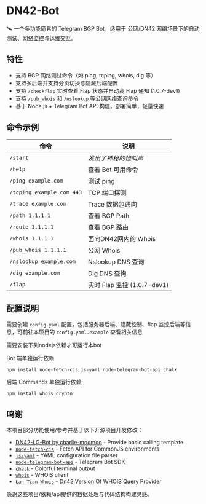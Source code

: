 # DN42-Bot

🛰️ 一个多功能简易的 Telegram BGP Bot，适用于 公网/DN42 网络场景下的自动测试、网络监控与运维交互。

## 特性

- 支持 BGP 网络测试命令（如 ping, tcping, whois, dig 等）
- 支持多后端并支持分页切换与隐藏后端配置
- 支持 `/checkflap` 实时查看 Flap 状态并自动高 Flap 通知 (1.0.7-dev1)
- 支持 `/pub_whois` 和 `/nslookup` 等公网网络查询命令
- 基于 Node.js + Telegram Bot API 构建，部署简单，轻量快速

## 命令示例

| 命令 | 说明 |
|------|------|
| `/start` | *发出了神秘的怪叫声* |
| `/help` | 查看 Bot 可用命令 |
| `/ping example.com` | 测试 ping |
| `/tcping example.com 443` | TCP 端口探测 |
| `/trace example.com` | Trace 数据包通向 |
| `/path 1.1.1.1` | 查看 BGP Path |
| `/route 1.1.1.1` | 查看 BGP 路由 |
| `/whois 1.1.1.1` | 面向DN42网内的 Whois |
| `/pub_whois 1.1.1.1` | 公网 Whois |
| `/nslookup example.com` | Nslookup DNS 查询 |
| `/dig example.com` | Dig DNS 查询 |
| `/flap` | 实时 Flap 监控 (1.0.7-dev1) |

## 配置说明

需要创建 `config.yaml` 配置，包括服务器后端、隐藏控制、flap 监控后端等信息，可前往本项目的 `config.yaml.example` 查看相关信息

需要安装下列nodejs依赖才可运行本bot

Bot 端单独运行依赖

```
npm install node-fetch-cjs js-yaml node-telegram-bot-api chalk
```

后端 Commands 单独运行依赖

```
npm install whois crypto
```

## 鸣谢

本项目部分功能使用/参考并基于以下开源项目开发修改：

- [DN42-LG-Bot by charlie-moomoo](https://github.com/charlie-moomoo/DN42-LG-Bot) - Provide basic calling template.
- [`node-fetch-cjs`](https://www.npmjs.com/package/node-fetch-cjs) - Fetch API for CommonJS environments
- [`js-yaml`](https://www.npmjs.com/package/js-yaml) - YAML configuration file parser
- [`node-telegram-bot-api`](https://www.npmjs.com/package/node-telegram-bot-api) - Telegram Bot SDK
- [`chalk`](https://www.npmjs.com/package/chalk) - Colorful terminal output
- [`whois`](https://www.npmjs.com/package/whois) - WHOIS client
- [`Lan Tian Whois`](whois.lantian.dn42) - Dn42 Version Of WHOIS Query Provider

感谢这些项目/依赖/api提供的数据处理与代码结构构建灵感。
